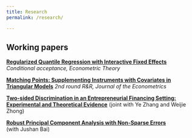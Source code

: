 ```yaml
---
title: Research
permalink: /research/

---
```


## Working papers

**[Regularized Quantile Regression with Interactive Fixed Effects](https://arxiv.org/abs/1911.00166)**  
 *Conditional acceptance, Econometric Theory*  

**[Matching Points: Supplementing Instruments with Covariates in Triangular Models](https://arxiv.org/abs/1904.01159)** 
  *2nd round R&R, Journal of the Econometrics*  

**[Two-sided Discrimination in an Entrepreneurial Financing Setting: Experimental and Theoretical Evidence](https://papers.ssrn.com/sol3/papers.cfm?abstract_id=4065009)** 
  (joint with Ye Zhang and Weijie Zhong)  

**[Robust Principal Component Analysis with Non-Sparse Errors](https://arxiv.org/abs/1902.08735)**  
  (with Jushan Bai)  
  







 
